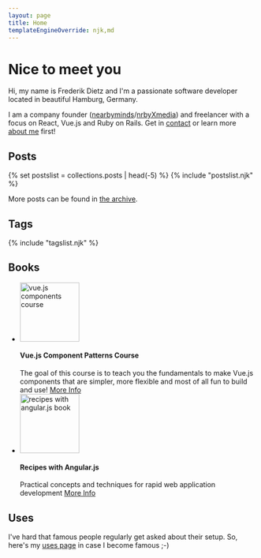 ```yaml
---
layout: page
title: Home
templateEngineOverride: njk,md
---
```

# Nice to meet you

Hi, my name is Frederik Dietz and I'm a passionate software developer located in beautiful Hamburg, Germany.

I am a company founder ([nearbyminds](https://www.nearbyminds.com)/[nrbyXmedia](http://nrbyxmedia.com/)) and freelancer with a focus on React, Vue.js and Ruby on Rails. Get in <a href="mailto:fdietz@gmail.com">contact</a> or learn more [about me](/pages/about) first!

## Posts

{% set postslist = collections.posts | head(-5) %}
{% include "postslist.njk" %}

More posts can be found in <a href="{{ '/archive/' | url }}">the archive</a>.

## Tags

{% include "tagslist.njk" %}

## Books

<ul class="list-unstyled">
  <li class="media">
    <img src="/images/vue_book.png" width="120" alt="vue.js components course">
    <div class="media-body">
      <h4>Vue.js Component Patterns Course</h4>
      The goal of this course is to teach you the fundamentals to make Vue.js components that are simpler, more flexible
          and most of all fun to build and use!
      <a href="/pages/vue-component-patterns-course" class="stretched-link">More Info</a>
    </div>
  </li>
  <li class="media">
    <img src="/images/book-medium.png" width="120" alt="recipes with angular.js book">
    <div class="media-body">
      <h4>Recipes with Angular.js</h4>
      Practical concepts and techniques for rapid web application development
      <a href="/pages/angular-recipes-book" class="stretched-link">
        More Info
      </a>
    </div>
  </li>
</ul>

## Uses

I've hard that famous people regularly get asked about their setup. So, here's my [uses page](/pages/uses) in case I become famous ;-)
